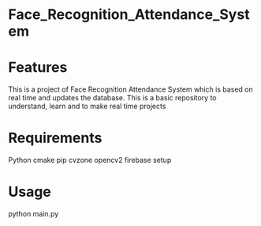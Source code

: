# Face_Recognition_Attendance_System

# Features 
This is a project of Face Recognition Attendance System which is based on real time and updates the database. This is a basic repository to understand, learn and to make real time projects

# Requirements
Python
cmake
pip
cvzone
opencv2
firebase setup
# Usage
python main.py

